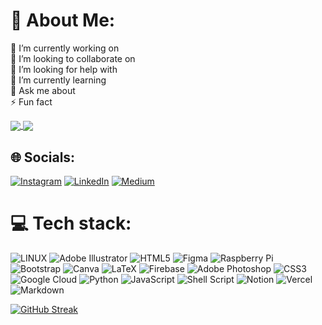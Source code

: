 # 💫 About Me:
🔭 I’m currently working on<br>👯 I’m looking to collaborate on<br>🤝 I’m looking for help with<br>🌱 I’m currently learning<br>💬 Ask me about<br>⚡ Fun fact

 
<a href="https://github.com/anuraghazra/github-readme-stats">
  <img align="center" src="https://github-readme-stats-aggxx.vercel.app/api?username=aggxx&title_color=FFAE8F&bg_color=0D1117&icon_color=FFAE8F&border_color=FFAE8F&text_color=fff&custom_title=Adora's Github Stats"/>
</a>

<a href="https://github.com/anuraghazra/github-readme-stats">
  <img align="center" src="https://github-readme-stats-aggxx.vercel.app/api/top-langs/?username=aggxx&langs_count=8&title_color=FFAE8F&bg_color=0D1117&icon_color=FFAE8F&border_color=FFAE8F&text_color=fff" />
</a>



## 🌐 Socials: 
 
[![Instagram](https://img.shields.io/badge/Instagram-%23E4405F.svg?logo=Instagram&logoColor=white)](https://instagram.com/gozdegerikalan) [![LinkedIn](https://img.shields.io/badge/LinkedIn-%230077B5.svg?logo=linkedin&logoColor=white)](https://linkedin.com/in/gozdegerikalan) [![Medium](https://img.shields.io/badge/Medium-12100E?logo=medium&logoColor=white)](https://medium.com/@aggxx) 


# 💻 Tech stack:
![LINUX](https://img.shields.io/badge/Linux-FCC624?style=flat&logo=linux&logoColor=black) 
![Adobe Illustrator](https://img.shields.io/badge/adobeillustrator-%23FF9A00.svg?style=flat&logo=adobeillustrator&logoColor=white)
![HTML5](https://img.shields.io/badge/html5-%23E34F26.svg?style=flat&logo=html5&logoColor=white) 
![Figma](https://img.shields.io/badge/figma-%23F24E1E.svg?style=flat&logo=figma&logoColor=white) 
![Raspberry Pi](https://img.shields.io/badge/-RaspberryPi-C51A4A?style=flat&logo=Raspberry-Pi) 
![Bootstrap](https://img.shields.io/badge/bootstrap-%23563D7C.svg?style=flat&logo=bootstrap&logoColor=white) 
![Canva](https://img.shields.io/badge/Canva-%2300C4CC.svg?style=flat&logo=Canva&logoColor=white)
![LaTeX](https://img.shields.io/badge/latex-%23008080.svg?style=flat&logo=latex&logoColor=white)
![Firebase](https://img.shields.io/badge/firebase-%23039BE5.svg?style=flat&logo=firebase) 
![Adobe Photoshop](https://img.shields.io/badge/adobephotoshop-%2331A8FF.svg?style=flat&logo=adobephotoshop&logoColor=white)
![CSS3](https://img.shields.io/badge/css3-%231572B6.svg?style=flat&logo=css3&logoColor=white)
![Google Cloud](https://img.shields.io/badge/Google%20Cloud-%234285F4.svg?style=flat&logo=google-cloud&logoColor=white)
![Python](https://img.shields.io/badge/python-3670A0?style=flat&logo=python&logoColor=ffdd54)
![JavaScript](https://img.shields.io/badge/javascript-%23323330.svg?style=flat&logo=javascript&logoColor=%23F7DF1E) 
![Shell Script](https://img.shields.io/badge/shell_script-%23121011.svg?style=flat&logo=gnu-bash&logoColor=white)
![Notion](https://img.shields.io/badge/Notion-%23000000.svg?style=flat&logo=notion&logoColor=white)
![Vercel](https://img.shields.io/badge/vercel-%23000000.svg?style=flat&logo=vercel&logoColor=white) 
![Markdown](https://img.shields.io/badge/markdown-%23000000.svg?style=flat&logo=markdown&logoColor=white) 

[![GitHub Streak](https://streak-stats.demolab.com/?user=aggxx&title_color=FFAE8F&background=0D1117&border=FFAE8F&ring=FFAE8F&currStreakLabel=FFAE8F&dates=fff&stroke=FFAE8F&fire=FFAE8F&currStreakNum=fff&sideNums=fff)](https://git.io/streak-stats)
